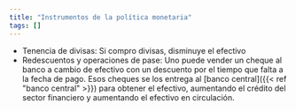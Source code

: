 ```yaml
---
title: "Instrumentos de la política monetaria"
tags: []
---
```

- Tenencia de divisas: Si compro divisas, disminuye el efectivo
- Redescuentos y operaciones de pase: Uno puede vender un cheque al banco a cambio de efectivo con un descuento por el tiempo que falta a la fecha de pago. Esos cheques se los entrega al [banco central]({{< ref "banco central" >}}) para obtener el efectivo, aumentando el crédito del sector financiero y aumentando el efectivo en circulación.